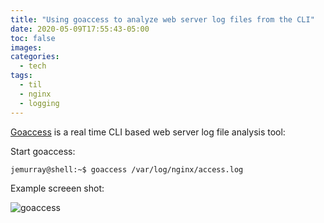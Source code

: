 ```yaml
---
title: "Using goaccess to analyze web server log files from the CLI"
date: 2020-05-09T17:55:43-05:00
toc: false
images:
categories:
  - tech
tags: 
  - til
  - nginx
  - logging
---
```


[Goaccess](https://goaccess.io/) is a real time CLI based web server log file analysis tool:

Start goaccess:

```
jemurray@shell:~$ goaccess /var/log/nginx/access.log
```

Example screeen shot:

![goaccess](/images/goaccess.png)


